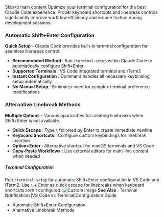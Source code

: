 Skip to main content
Optimize your terminal configuration for the best Claude Code experience. Proper keyboard shortcuts and linebreak controls significantly improve workflow efficiency and reduce friction during development sessions.
### Automatic Shift+Enter Configuration​
**Quick Setup** - Claude Code provides built-in terminal configuration for seamless linebreak control.
  * **Recommended Method** : Run `/terminal-setup` within Claude Code to automatically configure Shift+Enter
  * **Supported Terminals** : VS Code integrated terminal and iTerm2
  * **Instant Configuration** : Command handles all necessary keybinding setup automatically
  * **No Manual Setup** : Eliminates need for complex terminal preference modifications


### Alternative Linebreak Methods​
**Multiple Options** - Various approaches for creating linebreaks when Shift+Enter is not available.
  * **Quick Escape** : Type `\` followed by Enter to create immediate newline
  * **Keyboard Shortcuts** : Configure custom keybindings for linebreak insertion
  * **Option+Enter** : Alternative shortcut for macOS terminals and VS Code
  * **Copy-Paste Workflows** : Use external editors for multi-line content when needed


##### Terminal Configuration
Run `/terminal-setup` for automatic Shift+Enter configuration in VS Code and iTerm2. Use `\` + Enter as quick escape for linebreaks when keyboard shortcuts aren't configured.
![Custom image](https://www.claudelog.com/img/discovery/014.png)
**See Also** : Terminal Notifications|VS Code vs Terminal|Configuration Guide
  * Automatic Shift+Enter Configuration
  * Alternative Linebreak Methods



